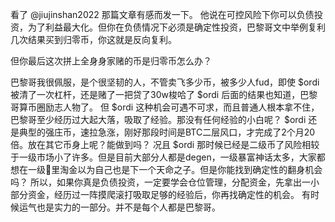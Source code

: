 看了 
@jiujinshan2022
 那篇文章有感而发一下。
  他说在可控风险下你可以负债投资，为了利益最大化。但你在负债情况下必须是确定性投资，巴黎哥文中举例复利几次结果买到归零币，你这就是反向复利。

 但你最后这次拼上全身身家赌的币是归零币怎么办？

巴黎哥我很佩服，是个很坚韧的人，不管卖飞多少币，被多少人fud，即使 $ordi 被清了一次杠杆，还是赌了一把贷了30w梭哈了 $ordi 后面的结果也知道，巴黎哥算币圈励志人物了。
  但 $ordi 这种机会可遇不可求，而且普通人根本拿不住，巴黎哥至少经历过大起大落，吸取了经验。那没有任何经验的小白呢？ $ordi 还是典型的强庄币，速拉急涨，刚好那段时间是BTC二层风口，才完成了2个月20倍。放在其它币身上呢？能做到吗？
  况且 $ordi 那时候已经是二级币了风险相较于一级市场小了许多。但是目前大部分人都是degen，一级暴富神话太多，大家都想在一级💩里淘金以为自己也是下一个天命之子。但是你能找到确定性的翻身机会吗？
  所以，如果你真是负债投资，一定要学会仓位管理，分配资金，先拿出一小部分资金，经历过一阵摸爬滚打吸取足够的经验后，你再找确定性的机会。
  有时候运气也是实力的一部分。并不是每个人都是巴黎哥。